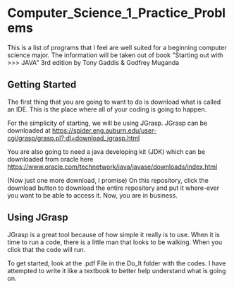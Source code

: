 # Computer_Science_1_Practice_Problems
This is a list of programs that I feel are well suited for a beginning computer science major.  The information will be taken out of book "Starting out with >>> JAVA" 3rd edition by Tony Gaddis &amp; Godfrey Muganda

## Getting Started ##
The first thing that you are going to want to do is download what is called an IDE.  This is the place where all of your coding is going to happen.

For the simplicity of starting, we will be using JGrasp.
JGrasp can be downloaded at https://spider.eng.auburn.edu/user-cgi/grasp/grasp.pl?;dl=download_jgrasp.html

You are also going to need a java developing kit (JDK) which can be downloaded from oracle here https://www.oracle.com/technetwork/java/javase/downloads/index.html

(Now just one more download, I promise)
On this repository, click the download button to download the entire repository and put it where-ever you want to be able to access it.  Now, you are in business.

## Using JGrasp ##
JGrasp is a great tool because of how simple it really is to use.  When it is time to run a code, there is a little man that looks to be walking.  When you click that the code will run.

To get started, look at the .pdf File in the Do_It folder with the codes.  I have attempted to write it like a textbook to better help understand what is going on.
